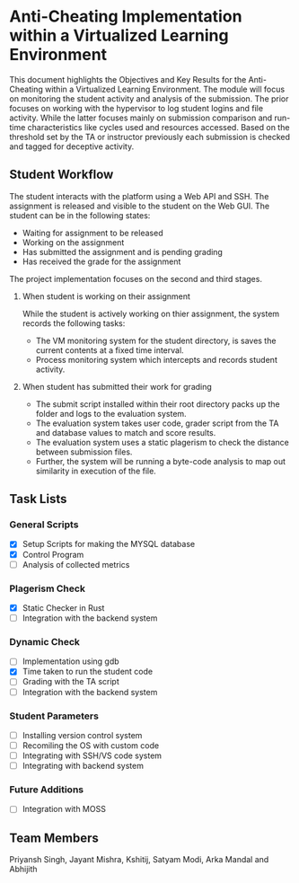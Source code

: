 # Anti-Cheating Implementation within a Virtualized Learning Environment

This document highlights the Objectives and Key Results for the Anti-Cheating within a Virtualized Learning Environment. The module will focus on monitoring the student activity and analysis of the submission. The prior focuses on working with the hypervisor to log student logins and file activity. While the latter focuses mainly on submission comparison and run-time characteristics like cycles used and resources accessed. Based on the threshold set by the TA or instructor previously each submission is checked and tagged for deceptive activity. 

## Student Workflow  
The student interacts with the platform using a Web API and SSH. The assignment is released and visible to the student on the Web GUI. The student can be in the following states: 
* Waiting for assignment to be released 
* Working on the assignment 
* Has submitted the assignment and is pending grading 
* Has received the grade for the assignment

The project implementation focuses on the second and third  stages. 

1. When student is working on their assignment
    
    While the student is actively working on thier assignment, the system records the following tasks: 
    - The VM monitoring system for the student directory, is saves the current contents at a fixed time interval. 
    - Process monitoring system which intercepts and records student activity.

2. When student has submitted their work for grading 
    - The submit script installed within their root directory packs up the folder and logs to the evaluation system. 
    - The evaluation system takes user code, grader script from the TA and database values to match and score results. 
    - The evaluation system uses a static plagerism to check the distance between submission files. 
    - Further, the system will be running a byte-code analysis to map out similarity in execution of the file. 

## Task Lists 
### General Scripts 
- [x] Setup Scripts for making the MYSQL database
- [x] Control Program 
- [ ] Analysis of collected metrics
### Plagerism Check
- [x] Static Checker in Rust 
- [ ] Integration with the backend system
### Dynamic Check 
- [ ] Implementation using gdb 
- [x] Time taken to run the student code 
- [ ] Grading with the TA script
- [ ] Integration with the backend system
### Student Parameters 
- [ ] Installing version control system 
- [ ] Recomiling the OS with custom code 
- [ ] Integrating with SSH/VS code system 
- [ ] Integrating with backend system

### Future Additions 
- [ ] Integration with MOSS 

## Team Members
Priyansh Singh, Jayant Mishra, Kshitij, Satyam Modi, Arka Mandal and Abhijith

 
<!-- 
Here is a very. broad overview of what I’m thinking here:
1.     (Static) Doing a similarity/distance comparison of the student submission
2.     (Dynamic) Runtime eval with time, access and other metrics 
3.     Combining the two into a confidence score to determine if the student is cheating
We can use some rudimentary training algorithm and sample randomly from the given submissions
 
@ the time of student actively interacting with the system,
Ø  Hypervisor to log more details at the time when the user is coding. 
Ø  Simple Heuristic to match  
Ø  Logging of the number of times the file has been modified 
Ø  Time Log, delta from the deadline 
 
Ø  Usage pattern of the VM
Ø  Using a threshold to flag and not reject
 
Ø  How many cycles and memory usage for auto-grading 
 
Ø  Some form of pattern matching on VM memory utilisation 
 
OKRs should be measurable 
 
Diagram and implementation 
 
 
Write a script At the time of user ask for an autograder and profiles a file. Use it  to run score and save the results
 -->

